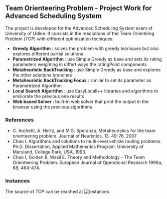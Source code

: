 ## Team Orienteering Problem - Project Work for Advanced Scheduling System

The project is developed for the Advanced Scheduling System exam of University of Udine. It consists in the resolutions of the Team Orientiring Problem (_TOP_) with different optimization tecniques:
+ **Greedy Algorithm** : solves the problem with greedy tecniques but also explores different partial solutions 
+ **Parametrized Algorithm** : use Simple Greedy as base and sets its rating parameters weighting in differt ways the ratingPoint components 
+ **Metaheuristic BackTracking** : use Simple Greedy as base and explores the other solutions branches
+ **Metaheuristic BackTracking Focus** : similar to set its parameter as Parametrized Algorithm
+ **Local Search Algorithm** : use EasyLocall++ libraries and algorithms to emiliorate the previous one results
+ **Web based Solver** : built-in web solver that print the output in the browser using the previous algorithms

### References

- C. Archetti, A. Hertz, and M.G. Speranza. Metaheuristics for the team orienteering problem. Journal of Heuristics, 13, 49-76, 2007
- Chao I. Algorithms and solutions to multi-level vehicle routing problems. Ph.D. Dissertation, Applied Mathematics Program, University of Maryland, College Park, USA, 1993.
- Chao I, Golden B, Wasil E. Theory and Methodology - The Team Orienteering Problem. European Journal of Operational Research 1996a; 88; 464-474.

### Instances

The source of _TOP_ can be reached at ![instances](https://drive.google.com/uc?export=download&id=0B6LVUFLjwlvdTEpKQWNXdGJkMVE)
